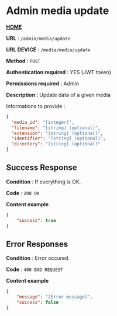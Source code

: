 # Admin media update
**[HOME](../README.md)**

**URL** : `/admin/media/update`

**URL DEVICE** : `/media/media/update`

**Method** : `POST`

**Authentication required** : YES (JWT token)

**Permissions required** : Admin

**Description :**
Update data of a given media

Informations to provide :

```json
{
  "media_id": "[integer]",
  "filename": "[string] (optional)",
  "extension": "[string] (optional)",
  "identifier": "[string] (optional)",
  "directory": "[string] (optional)"
}
```

## Success Response

**Condition** : If everything is OK.

**Code** : `200 OK`

**Content example**

```json
{
    "success": true
}
```

## Error Responses

**Condition** : Error occured.

**Code** : `400 BAD REQUEST`

**Content example**

```json
{
    "message": "[Error message]",
    "success": false
}
```